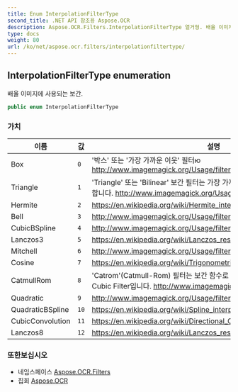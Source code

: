 ```yaml
---
title: Enum InterpolationFilterType
second_title: .NET API 참조용 Aspose.OCR
description: Aspose.OCR.Filters.InterpolationFilterType 열거형. 배율 이미지에 사용되는 보간.
type: docs
weight: 80
url: /ko/net/aspose.ocr.filters/interpolationfiltertype/
---
```

## InterpolationFilterType enumeration

배율 이미지에 사용되는 보간.

```csharp
public enum InterpolationFilterType
```

### 가치

| 이름 | 값 | 설명 |
| --- | --- | --- |
| Box | `0` | '박스' 또는 '가장 가까운 이웃' 필터ю http://www.imagemagick.org/Usage/filter/#box |
| Triangle | `1` | 'Triangle' 또는 'Bilinear' 보간 필터는 가장 가까운 이웃의 보간 를 한 단계 더 수행합니다. http://www.imagemagick.org/Usage/filter/#triangle |
| Hermite | `2` | https://en.wikipedia.org/wiki/Hermite_interpolation |
| Bell | `3` | http://www.imagemagick.org/Usage/filter/#gaussian |
| CubicBSpline | `4` | http://www.imagemagick.org/Usage/filter/#cubics |
| Lanczos3 | `5` | https://en.wikipedia.org/wiki/Lanczos_resampling |
| Mitchell | `6` | http://www.imagemagick.org/Usage/filter/#mitchell |
| Cosine | `7` | https://en.wikipedia.org/wiki/Trigonometric_interpolation |
| CatmullRom | `8` | 'Catrom'(Catmull-Rom) 필터는 보간 함수로 자주 사용되는 잘 알려진 표준 Cubic Filter입니다. http://www.imagemagick.org/Usage/filter/#catrom-c |
| Quadratic | `9` | http://www.imagemagick.org/Usage/filter/#quadratic |
| QuadraticBSpline | `10` | https://en.wikipedia.org/wiki/Spline_interpolation |
| CubicConvolution | `11` | https://en.wikipedia.org/wiki/Directional_Cubic_Convolution_Interpolation |
| Lanczos8 | `12` | https://en.wikipedia.org/wiki/Lanczos_resampling |

### 또한보십시오

* 네임스페이스 [Aspose.OCR.Filters](../../aspose.ocr.filters/)
* 집회 [Aspose.OCR](../../)


